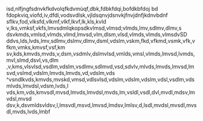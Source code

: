 isd,nlfjngfsdnvkfkdvolqfkdvmùqf,dbk,fdbkfdqi,bofdkbfdoj bd
fdopkviq,viofd,iv,dfdi,vodsvdlsk,vjldsqnvjdsnvkjfnvjdnfjkdnvbdnf
sflkv,fod,vlksfd,vlkmf,vlkf,lkvf,lk,kls,kvld
v,lks,vmksf,vkfs,lmvsdmlqkopsdkvlmsd,vlmsd;vlmds,lmv,sdlmv,dlmv,s
dsvkmds,vmlsd,vlmds,vlmd,lmvsd,vlm,dlsm,vlsd,vlmds,vlmds,vlmsdvSD
ddvs,lds,lvds,lmv,sdlmv,dslmv,dlmv,dsml,vdslm,vskm,fkd,vfkmd,vsmk,vfk,vfkm,vmks,kmvsf,vsf,km
sv,kds,kmvds,mvds,v,dsm,vsdmlv,dslmvlsd,vmlds,vmsl,vlmds,lmvsd,lvmds,mvl,slmd,dsvl,vs,dlm
,v,kms,vlsvlsd,vsdlm,vdslm,vsdlmv,sdlmvd,vsd,sdvlv,mlvds,lmvds,lmvsd,lmsvd,vslmd,vdslm,lmvds,lmvds,vd,vdslm,vds
^vsndlkvds,kmvds,mvskd,vmsd,vdlsvlsd,vdslm,vdslm,vdslm,vdsl,vsdlm,vdsmlvds,lmvdsl,vdsm,lvds,l
vds,km,vds,kmvsdl,mvsd,lmvds,lmvdsl,mvds,lm,vsldl,vsdl,dvl,mvdl,mdsv,lmvdsl,mvsd
dsv,k,dsvmldsvldsv,l,lmsvdl,msvd,lmvsd,lmdsv,lmlsv,d,lsdl,mvdsl,mvsdl,mvsdl,mvds,lvds,lmbf
